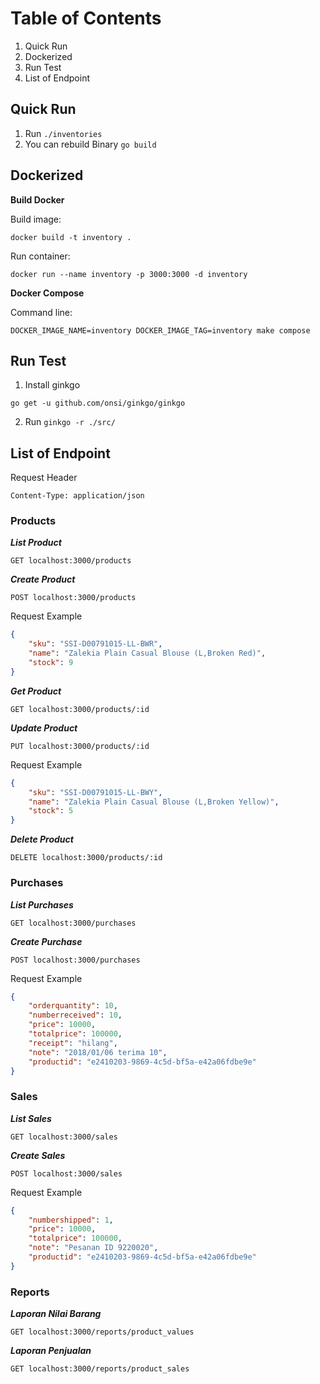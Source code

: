 # Table of Contents
1. Quick Run
2. Dockerized
3. Run Test
4. List of Endpoint

## Quick Run
1. Run `./inventories`
2. You can rebuild Binary `go build`

## Dockerized
**Build Docker**

Build image:

```
docker build -t inventory .
```

Run container:

```
docker run --name inventory -p 3000:3000 -d inventory
```

**Docker Compose**

Command line:

```
DOCKER_IMAGE_NAME=inventory DOCKER_IMAGE_TAG=inventory make compose
```

## Run Test
1. Install ginkgo

```
go get -u github.com/onsi/ginkgo/ginkgo
```

2. Run `ginkgo -r ./src/`

## List of Endpoint

Request Header 

```
Content-Type: application/json
```

### Products

***List Product***

`GET localhost:3000/products`

***Create Product***

`POST localhost:3000/products`

Request Example

```json
{
	"sku": "SSI-D00791015-LL-BWR",
	"name": "Zalekia Plain Casual Blouse (L,Broken Red)",
	"stock": 9
}
```

***Get Product***

`GET localhost:3000/products/:id`

***Update Product***

`PUT localhost:3000/products/:id`

Request Example

```json
{
	"sku": "SSI-D00791015-LL-BWY",
	"name": "Zalekia Plain Casual Blouse (L,Broken Yellow)",
	"stock": 5
}
```

***Delete Product***

`DELETE localhost:3000/products/:id`

### Purchases

***List Purchases***

`GET localhost:3000/purchases`

***Create Purchase***

`POST localhost:3000/purchases`

Request Example

```json
{
	"orderquantity": 10,
	"numberreceived": 10,
	"price": 10000,
	"totalprice": 100000,
	"receipt": "hilang",
	"note": "2018/01/06 terima 10",
	"productid": "e2410203-9869-4c5d-bf5a-e42a06fdbe9e"
}
```

### Sales

***List Sales***

`GET localhost:3000/sales`

***Create Sales***

`POST localhost:3000/sales`

Request Example

```json
{
	"numbershipped": 1,
	"price": 10000,
	"totalprice": 100000,
	"note": "Pesanan ID 9220020",
	"productid": "e2410203-9869-4c5d-bf5a-e42a06fdbe9e"
}
```

### Reports

***Laporan Nilai Barang***

`GET localhost:3000/reports/product_values`

***Laporan Penjualan***

`GET localhost:3000/reports/product_sales`

